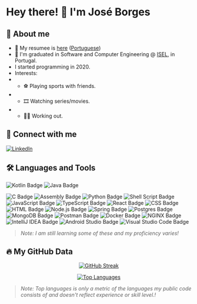 # Hey there! 👋 I'm José Borges

## 📖 About me
- 📝 My resumee is [here](https://www.canva.com/design/DAGTS613Gho/FYih971Ts2vNDejX2soh1w/view?utm_content=DAGTS613Gho&utm_campaign=designshare&utm_medium=link&utm_source=editor) ([Portuguese](https://www.canva.com/design/DAGSW5Uvc_0/7zdRs7mU0Z2JA6LsA5DZxA/view?utm_content=DAGSW5Uvc_0&utm_campaign=designshare&utm_medium=link&utm_source=editor))
- 🏫 I'm graduated in Software and Computer Engineering @ [ISEL](https://www.isel.pt/enISEL), in Portugal.
- I started programming in 2020.
- Interests:
-   - ⚽ Playing sports with friends.
-   - 🎞️ Watching series/movies.
-   - 💪🏼 Working out.

## 🔗 Connect with me
[![LinkedIn](https://img.shields.io/badge/-LinkedIn-blue?style=flat&logo=Linkedin&logoColor=white)](https://www.linkedin.com/in/jos%C3%A9-borges-b0245b32b)


## 🛠️ Languages and Tools
<p>
  <img src="https://img.shields.io/badge/-Kotlin-7F52FF?style=flat&logo=kotlin&logoColor=white" alt="Kotlin Badge" />
  <img src="https://img.shields.io/badge/-Java-007396?style=flat&logo=java&logoColor=white" alt="Java Badge" />
</p>
<img src="https://img.shields.io/badge/-C-00599C?style=flat&logo=c" alt="C Badge" />
<img src="https://img.shields.io/badge/-Assembly-525252?style=flat&color=black" alt="Assembly Badge" />
<img src="https://img.shields.io/badge/-Python-FFD43B?style=flat&logo=python&logoColor=blue" alt="Python Badge" />
<img src="https://img.shields.io/badge/-Shell_Script-4EAA25?style=flat&logo=gnu-bash&logoColor=white&color=black" alt="Shell Script Badge" />

<img src="https://img.shields.io/badge/-JavaScript-F7DF1E?style=flat&logo=javascript&logoColor=black" alt="JavaScript Badge" />
<img src="https://img.shields.io/badge/-TypeScript-3178C6?style=flat&logo=typescript&logoColor=white" alt="TypeScript Badge" />
<img src="https://img.shields.io/badge/-React-61DAFB?style=flat&logo=react&logoColor=black" alt="React Badge" />
<img src="https://img.shields.io/badge/-CSS-1572B6?style=flat&logo=css3&logoColor=white" alt="CSS Badge" />
<img src="https://img.shields.io/badge/-HTML-E34F26?style=flat&logo=html5&logoColor=white" alt="HTML Badge" />

<img src="https://img.shields.io/badge/-Node.js-339933?style=flat&logo=node-dot-js&logoColor=white" alt="Node.js Badge" />
<img src="https://img.shields.io/badge/-Spring-6DB33F?style=flat&logo=spring&logoColor=white" alt="Spring Badge" />
<img src="https://img.shields.io/badge/-Postgres-336791?style=flat&logo=postgresql&logoColor=white" alt="Postgres Badge" />
<img src="https://img.shields.io/badge/-MongoDB-47A248?style=flat&logo=mongodb&logoColor=white" alt="MongoDB Badge" />

<img src="https://img.shields.io/badge/-Postman-FF6C37?style=flat&logo=postman&logoColor=white" alt="Postman Badge" />
<img src="https://img.shields.io/badge/-Docker-2496ED?style=flat&logo=docker&logoColor=white" alt="Docker Badge" />
<img src="https://img.shields.io/badge/-NGINX-009639?style=flat&logo=nginx&logoColor=white" alt="NGINX Badge" />


<img src="https://img.shields.io/badge/-IntelliJ_IDEA-000000?style=flat&logo=intellij-idea&logoColor=white" alt="IntelliJ IDEA Badge" />
<img src="https://img.shields.io/badge/-Android_Studio-3DDC84?style=flat&logo=android-studio&logoColor=white" alt="Android Studio Badge" />
<img src="https://img.shields.io/badge/-Visual_Studio_Code-0078d7?style=flat&logo=visual-studio-code&logoColor=white" alt="Visual Studio Code Badge" />


<!--<img src="https://img.shields.io/badge/-Bootstrap-7952B3?style=flat&logo=bootstrap&logoColor=white" alt="Bootstrap Badge" />
<img src="https://img.shields.io/badge/-Elasticsearch-005571?style=flat&logo=elasticsearch&logoColor=white" alt="Elasticsearch Badge" />]-->

<p>

> _Note: I am still learning some of these and my proficiency varies!_

## 🔥 My GitHub Data
<div align=center>

[![GitHub Streak](https://github-readme-streak-stats.herokuapp.com?user=Jose-Borges&theme=tokyonight)](https://git.io/streak-stats)

[![Top Languages](https://github-readme-stats.vercel.app/api/top-langs/?username=Jose-Borges&layout=compact&theme=tokyonight)](https://github.com/anuraghazra/github-readme-stats)

</div>

> _Note: Top languages is only a metric of the languages my public code consists of and doesn't reflect experience or skill level.!_
